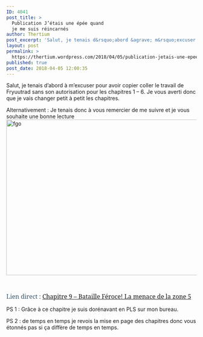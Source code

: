 ```yaml
---
ID: 4041
post_title: >
  Publication J’étais une épée quand
  je me suis réincarnés
author: Thertium
post_excerpt: 'Salut, je tenais d&rsquo;abord &agrave; m&rsquo;excuser pour avoir copier coller le travail de Fryuutrad sans son autorisation pour les chapitres 1 &ndash; 6. Je vous averti donc que je vais changer petit &agrave; petit les chapitres. Alternativement : Je tenais donc &agrave; vous remercier de me suivre et je vous souhaite une bonne lecture &nbsp; [&hellip;]'
layout: post
permalink: >
  https://thertium.wordpress.com/2018/04/05/publication-jetais-une-epee-quand-je-me-suis-reincarnes/
published: true
post_date: 2018-04-05 12:00:35
---
```

<p>Salut, je tenais d&rsquo;abord à m&rsquo;excuser pour avoir copier coller le travail de Fryuutrad sans son autorisation pour les chapitres 1 &#8211; 6. Je vous averti donc que je vais changer petit à petit les chapitres.</p>
<p>Alternativement : Je tenais donc à vous remercier de me suivre et je vous souhaite une bonne lecture<img data-attachment-id="357" data-permalink="https://thertium.wordpress.com/2018/04/05/publication-jetais-une-epee-quand-je-me-suis-reincarnes/fgo/" data-orig-file="https://thertium.files.wordpress.com/2018/04/fgo.png?w=520&#038;h=411" data-orig-size="1200,947" data-comments-opened="1" data-image-meta="{&quot;aperture&quot;:&quot;0&quot;,&quot;credit&quot;:&quot;&quot;,&quot;camera&quot;:&quot;&quot;,&quot;caption&quot;:&quot;&quot;,&quot;created_timestamp&quot;:&quot;0&quot;,&quot;copyright&quot;:&quot;&quot;,&quot;focal_length&quot;:&quot;0&quot;,&quot;iso&quot;:&quot;0&quot;,&quot;shutter_speed&quot;:&quot;0&quot;,&quot;title&quot;:&quot;&quot;,&quot;orientation&quot;:&quot;0&quot;}" data-image-title="fgo" data-image-description="" data-medium-file="https://thertium.files.wordpress.com/2018/04/fgo.png?w=520&#038;h=411?w=300" data-large-file="https://thertium.files.wordpress.com/2018/04/fgo.png?w=520&#038;h=411?w=809" class="  wp-image-357 aligncenter" src="https://thertium.files.wordpress.com/2018/04/fgo.png?w=520&#038;h=411" alt="fgo" width="520" height="411" srcset="https://thertium.files.wordpress.com/2018/04/fgo.png?w=520&amp;h=411 520w, https://thertium.files.wordpress.com/2018/04/fgo.png?w=1040&amp;h=822 1040w, https://thertium.files.wordpress.com/2018/04/fgo.png?w=150&amp;h=118 150w, https://thertium.files.wordpress.com/2018/04/fgo.png?w=300&amp;h=237 300w, https://thertium.files.wordpress.com/2018/04/fgo.png?w=768&amp;h=606 768w, https://thertium.files.wordpress.com/2018/04/fgo.png?w=1024&amp;h=808 1024w" sizes="(max-width: 520px) 100vw, 520px" /></p>
<p>&nbsp;</p>
<p><span style="display:inline !important;float:none;background-color:transparent;color:#3d596d;cursor:text;font-family:'Noto Serif', Georgia, 'Times New Roman', Times, serif;font-size:16px;font-style:normal;font-variant:normal;font-weight:400;letter-spacing:normal;orphans:2;text-align:left;text-decoration:none;text-indent:0;text-transform:none;white-space:normal;word-spacing:0;">Lien direct : <a href="https://thertium.wordpress.com/projet/jetais-une-epee-quand-je-me-suis-reincarne/chapitre-9-bataille-feroce-la-menace-de-la-zone-5">Chapitre 9 &#8211; Bataille Féroce! La menace de la zone 5</a></span></p>
<p>PS 1 : Grâce à ce chapitre je suis dorénavant en PLS sur mon bureau.</p>
<p>PS 2 : de temps en temps je revois la mise en page des chapitres donc vous étonnés pas si ça diffère de temps en temps.</p>